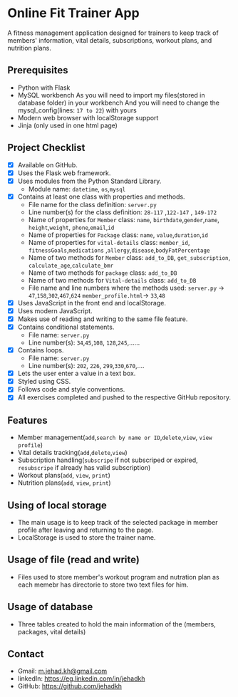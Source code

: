 # Online Fit Trainer App

A fitness management application designed for trainers to keep track of members' information, vital details, subscriptions, workout plans, and nutrition plans.

## Prerequisites

- Python with Flask
- MySQL workbench 
   As you will need to import my files(stored in database folder) in your workbench
   And you will need to change the mysql_config(lines: `17 to 22`) with yours
- Modern web browser with localStorage support
- Jinja (only used in one html page)


## Project Checklist

- [x] Available on GitHub.
- [x] Uses the Flask web framework.
- [x] Uses modules from the Python Standard Library.
  - Module name: `datetime`, `os`,`mysql`
- [x] Contains at least one class with properties and methods.
  - File name for the class definition: `server.py`
  - Line number(s) for the class definition: `28-117` ,`122-147` , `149-172`
  - Name of properties for `Member` class: `name`, `birthdate`,`gender`,`name`,
        `height`,`weight`, `phone`,`email`,`id`
   - Name of properties for `Package` class: `name`, `value`,`duration`,`id`
   - Name of properties for `vital-details` class: `member_id`, `fitnessGoals`,`medications`
        ,`allergy`,`disease`,`bodyFatPercentage`
  - Name of two methods for `Member` class: `add_to_DB`, `get_subscription`,
        `calculate_age`,`calculate_bmr`
  - Name of two methods for `package` class: `add_to_DB`
  - Name of two methods for `Vital-details` class: `add_to_DB`
  - File name and line numbers where the methods used: `server.py` -> `47`,`158`,`302`,`467`,`624`
                                                        `member_profile.html`-> `33`,``48``
- [x] Uses JavaScript in the front end and localStorage. 
- [x] Uses modern JavaScript.
- [x] Makes use of reading and writing to the same file feature.
- [x] Contains conditional statements.
  - File name: `server.py`
  - Line number(s): `34`,`45`,`108`, `128`,`245`,......
- [x] Contains loops.
  - File name: `server.py`
  - Line number(s): `202`, `226`, `299`,`330`,`670`,....
- [x] Lets the user enter a value in a text box.
- [x] Styled using CSS.
- [x] Follows code and style conventions.
- [x] All exercises completed and pushed to the respective GitHub repository.

## Features

- Member management(`add`,`search by name or ID`,`delete`,`view`, `view profile`)
- Vital details tracking(`add`,`delete`,`view`)
- Subscription handling(`subscripe` if not subscriped or expired,
                        `resubscripe` if already has valid subscription)
- Workout plans(`add`, `view`, `print`)
- Nutrition plans(`add`, `view`, `print`)


## Using of local storage
- The main usage is to keep track of the selected package in member profile after
  leaving and returning to the page.
- LocalStorage is used to store the trainer name.


## Usage of file (read and write)
- Files used to store member's workout program and nutration plan as each memebr has
  directorie to store two text files for him. 

## Usage of database 
- Three tables created to hold the main information of the (members, packages, vital details) 

## Contact
- Gmail: m.jehad.kh@gmail.com
- linkedIn: https://eg.linkedin.com/in/jehadkh
- GitHub: https://github.com/jehadkh
